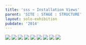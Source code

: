 ```yaml
---
title: 'sss ~ Installation Views'
parent: 'SITE : STAGE : STRUCTURE'
layout: solo-exhibition
pubdate: '2014'
---
```

![](/assets/img/1.-ali-akbar-mehta-site-stage-structure-2014_installation-view-©-aliakbarmehta.png)
![](/assets/img/2.-ali-akbar-mehta-site-stage-structure-2014_installation-view-©-aliakbarmehta.png)
![](/assets/img/3.-ali-akbar-mehta-site-stage-structure-2014_installation-view-©-aliakbarmehta.png)
![](/assets/img/4.-ali-akbar-mehta-site-stage-structure-2014_installation-view-©-aliakbarmehta.png)
![](/assets/img/5.-ali-akbar-mehta-site-stage-structure-2014_installation-view-©-aliakbarmehta.png)
![](/assets/img/6.-ali-akbar-mehta-site-stage-structure-2014_installation-view-©-aliakbarmehta.png)
![](/assets/img/7.-ali-akbar-mehta-site-stage-structure-2014_installation-view-©-aliakbarmehta.png)
![](/assets/img/8.-ali-akbar-mehta-site-stage-structure-2014_installation-view-©-aliakbarmehta.jpg)
![](/assets/img/9.-ali-akbar-mehta-site-stage-structure-2014_installation-view-©-aliakbarmehta.png)
